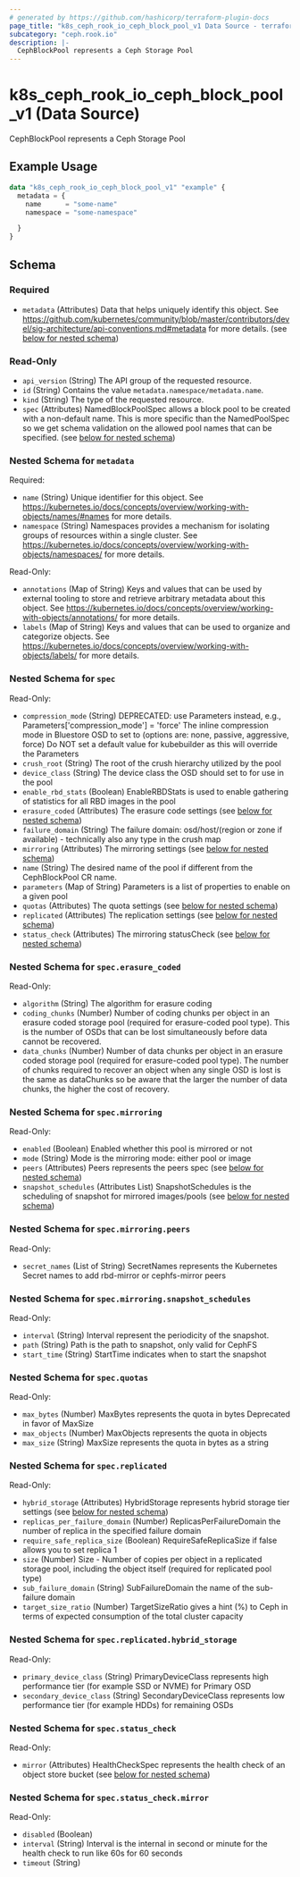 ```yaml
---
# generated by https://github.com/hashicorp/terraform-plugin-docs
page_title: "k8s_ceph_rook_io_ceph_block_pool_v1 Data Source - terraform-provider-k8s"
subcategory: "ceph.rook.io"
description: |-
  CephBlockPool represents a Ceph Storage Pool
---
```


# k8s_ceph_rook_io_ceph_block_pool_v1 (Data Source)

CephBlockPool represents a Ceph Storage Pool

## Example Usage

```terraform
data "k8s_ceph_rook_io_ceph_block_pool_v1" "example" {
  metadata = {
    name      = "some-name"
    namespace = "some-namespace"

  }
}
```

<!-- schema generated by tfplugindocs -->
## Schema

### Required

- `metadata` (Attributes) Data that helps uniquely identify this object. See https://github.com/kubernetes/community/blob/master/contributors/devel/sig-architecture/api-conventions.md#metadata for more details. (see [below for nested schema](#nestedatt--metadata))

### Read-Only

- `api_version` (String) The API group of the requested resource.
- `id` (String) Contains the value `metadata.namespace/metadata.name`.
- `kind` (String) The type of the requested resource.
- `spec` (Attributes) NamedBlockPoolSpec allows a block pool to be created with a non-default name. This is more specific than the NamedPoolSpec so we get schema validation on the allowed pool names that can be specified. (see [below for nested schema](#nestedatt--spec))

<a id="nestedatt--metadata"></a>
### Nested Schema for `metadata`

Required:

- `name` (String) Unique identifier for this object. See https://kubernetes.io/docs/concepts/overview/working-with-objects/names/#names for more details.
- `namespace` (String) Namespaces provides a mechanism for isolating groups of resources within a single cluster. See https://kubernetes.io/docs/concepts/overview/working-with-objects/namespaces/ for more details.

Read-Only:

- `annotations` (Map of String) Keys and values that can be used by external tooling to store and retrieve arbitrary metadata about this object. See https://kubernetes.io/docs/concepts/overview/working-with-objects/annotations/ for more details.
- `labels` (Map of String) Keys and values that can be used to organize and categorize objects. See https://kubernetes.io/docs/concepts/overview/working-with-objects/labels/ for more details.


<a id="nestedatt--spec"></a>
### Nested Schema for `spec`

Read-Only:

- `compression_mode` (String) DEPRECATED: use Parameters instead, e.g., Parameters['compression_mode'] = 'force' The inline compression mode in Bluestore OSD to set to (options are: none, passive, aggressive, force) Do NOT set a default value for kubebuilder as this will override the Parameters
- `crush_root` (String) The root of the crush hierarchy utilized by the pool
- `device_class` (String) The device class the OSD should set to for use in the pool
- `enable_rbd_stats` (Boolean) EnableRBDStats is used to enable gathering of statistics for all RBD images in the pool
- `erasure_coded` (Attributes) The erasure code settings (see [below for nested schema](#nestedatt--spec--erasure_coded))
- `failure_domain` (String) The failure domain: osd/host/(region or zone if available) - technically also any type in the crush map
- `mirroring` (Attributes) The mirroring settings (see [below for nested schema](#nestedatt--spec--mirroring))
- `name` (String) The desired name of the pool if different from the CephBlockPool CR name.
- `parameters` (Map of String) Parameters is a list of properties to enable on a given pool
- `quotas` (Attributes) The quota settings (see [below for nested schema](#nestedatt--spec--quotas))
- `replicated` (Attributes) The replication settings (see [below for nested schema](#nestedatt--spec--replicated))
- `status_check` (Attributes) The mirroring statusCheck (see [below for nested schema](#nestedatt--spec--status_check))

<a id="nestedatt--spec--erasure_coded"></a>
### Nested Schema for `spec.erasure_coded`

Read-Only:

- `algorithm` (String) The algorithm for erasure coding
- `coding_chunks` (Number) Number of coding chunks per object in an erasure coded storage pool (required for erasure-coded pool type). This is the number of OSDs that can be lost simultaneously before data cannot be recovered.
- `data_chunks` (Number) Number of data chunks per object in an erasure coded storage pool (required for erasure-coded pool type). The number of chunks required to recover an object when any single OSD is lost is the same as dataChunks so be aware that the larger the number of data chunks, the higher the cost of recovery.


<a id="nestedatt--spec--mirroring"></a>
### Nested Schema for `spec.mirroring`

Read-Only:

- `enabled` (Boolean) Enabled whether this pool is mirrored or not
- `mode` (String) Mode is the mirroring mode: either pool or image
- `peers` (Attributes) Peers represents the peers spec (see [below for nested schema](#nestedatt--spec--mirroring--peers))
- `snapshot_schedules` (Attributes List) SnapshotSchedules is the scheduling of snapshot for mirrored images/pools (see [below for nested schema](#nestedatt--spec--mirroring--snapshot_schedules))

<a id="nestedatt--spec--mirroring--peers"></a>
### Nested Schema for `spec.mirroring.peers`

Read-Only:

- `secret_names` (List of String) SecretNames represents the Kubernetes Secret names to add rbd-mirror or cephfs-mirror peers


<a id="nestedatt--spec--mirroring--snapshot_schedules"></a>
### Nested Schema for `spec.mirroring.snapshot_schedules`

Read-Only:

- `interval` (String) Interval represent the periodicity of the snapshot.
- `path` (String) Path is the path to snapshot, only valid for CephFS
- `start_time` (String) StartTime indicates when to start the snapshot



<a id="nestedatt--spec--quotas"></a>
### Nested Schema for `spec.quotas`

Read-Only:

- `max_bytes` (Number) MaxBytes represents the quota in bytes Deprecated in favor of MaxSize
- `max_objects` (Number) MaxObjects represents the quota in objects
- `max_size` (String) MaxSize represents the quota in bytes as a string


<a id="nestedatt--spec--replicated"></a>
### Nested Schema for `spec.replicated`

Read-Only:

- `hybrid_storage` (Attributes) HybridStorage represents hybrid storage tier settings (see [below for nested schema](#nestedatt--spec--replicated--hybrid_storage))
- `replicas_per_failure_domain` (Number) ReplicasPerFailureDomain the number of replica in the specified failure domain
- `require_safe_replica_size` (Boolean) RequireSafeReplicaSize if false allows you to set replica 1
- `size` (Number) Size - Number of copies per object in a replicated storage pool, including the object itself (required for replicated pool type)
- `sub_failure_domain` (String) SubFailureDomain the name of the sub-failure domain
- `target_size_ratio` (Number) TargetSizeRatio gives a hint (%) to Ceph in terms of expected consumption of the total cluster capacity

<a id="nestedatt--spec--replicated--hybrid_storage"></a>
### Nested Schema for `spec.replicated.hybrid_storage`

Read-Only:

- `primary_device_class` (String) PrimaryDeviceClass represents high performance tier (for example SSD or NVME) for Primary OSD
- `secondary_device_class` (String) SecondaryDeviceClass represents low performance tier (for example HDDs) for remaining OSDs



<a id="nestedatt--spec--status_check"></a>
### Nested Schema for `spec.status_check`

Read-Only:

- `mirror` (Attributes) HealthCheckSpec represents the health check of an object store bucket (see [below for nested schema](#nestedatt--spec--status_check--mirror))

<a id="nestedatt--spec--status_check--mirror"></a>
### Nested Schema for `spec.status_check.mirror`

Read-Only:

- `disabled` (Boolean)
- `interval` (String) Interval is the internal in second or minute for the health check to run like 60s for 60 seconds
- `timeout` (String)
